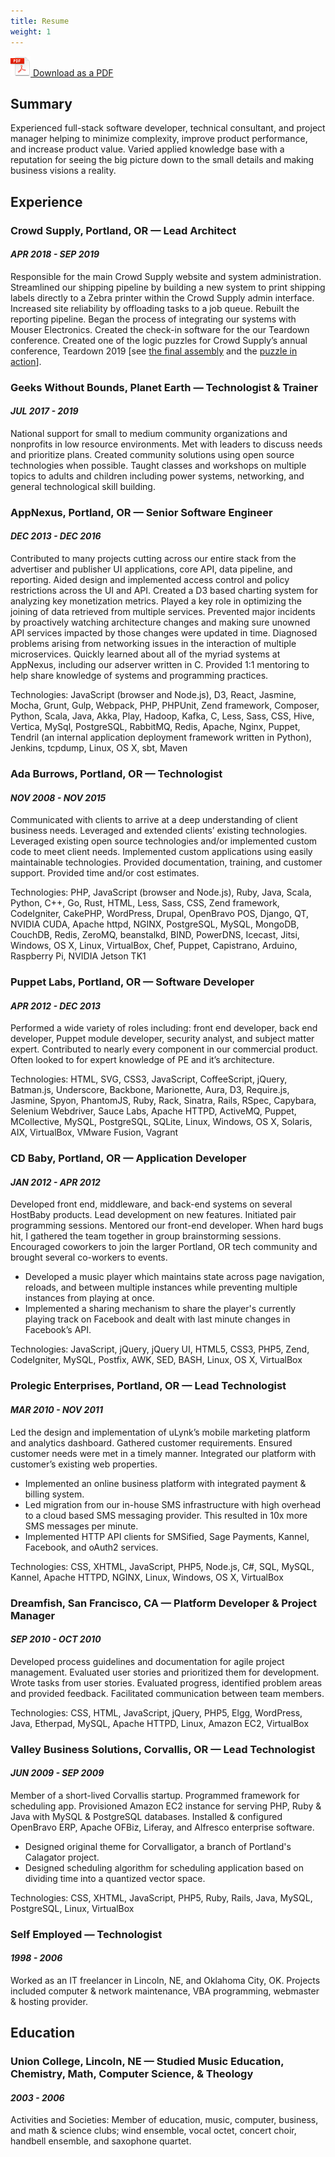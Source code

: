 ```yaml
---
title: Resume
weight: 1
---
```


[![](/icons/adobe-pdf.png) Download as a PDF](/resume-download.pdf)

## Summary

Experienced full-stack software developer, technical consultant, and project manager helping to minimize complexity, improve product performance, and increase product value. Varied applied knowledge base with a reputation for seeing the big picture down to the small details and making business visions a reality.

## Experience

### Crowd Supply, Portland, OR <span class="job-position">— Lead Architect</span>
#### <span class="date"> _APR 2018 - SEP 2019_ </span>

Responsible for the main Crowd Supply website and system administration. Streamlined our shipping pipeline by building a new system to print shipping labels directly to a Zebra printer within the Crowd Supply admin interface. Increased site reliability by offloading tasks to a job queue. Rebuilt the reporting pipeline. Began the process of integrating our systems with Mouser Electronics. Created the check-in software for the our Teardown conference. Created one of the logic puzzles for Crowd Supply’s annual conference, Teardown 2019 [see [the final assembly](https://www.instagram.com/p/BzEYKXlBN2w/) and the [puzzle in action](https://www.instagram.com/p/BzFBlGFB-I8/)].

### Geeks Without Bounds, Planet Earth <span class="job-position">— Technologist & Trainer</span>
#### <span class="date"> _JUL 2017 - 2019_ </span>

National support for small to medium community organizations and nonprofits in low resource environments. Met with leaders to discuss needs and prioritize plans. Created community solutions using open source technologies when possible. Taught classes and workshops on multiple topics to adults and children including power systems, networking, and general technological skill building.

### AppNexus, Portland, OR <span class="job-position">— Senior Software Engineer</span>
#### <span class="date"> _DEC 2013 - DEC 2016_ </span>

Contributed to many projects cutting across our entire stack from the advertiser and publisher UI applications, core API, data pipeline, and reporting. Aided design and implemented access control and policy restrictions across the UI and API. Created a D3 based charting system for analyzing key monetization metrics. Played a key role in optimizing the joining of data retrieved from multiple services. Prevented major incidents by proactively watching architecture changes and making sure unowned API services impacted by those changes were updated in time. Diagnosed problems arising from networking issues in the interaction of multiple microservices. Quickly learned about all of the myriad systems at AppNexus, including our adserver written in C. Provided 1:1 mentoring to help share knowledge of systems and programming practices.

Technologies: JavaScript (browser and Node.js), D3, React, Jasmine, Mocha, Grunt, Gulp, Webpack, PHP, PHPUnit, Zend framework, Composer, Python, Scala, Java, Akka, Play, Hadoop, Kafka, C, Less, Sass, CSS, Hive, Vertica, MySql, PostgreSQL, RabbitMQ, Redis, Apache, Nginx, Puppet, Tendril (an internal application deployment framework written in Python), Jenkins, tcpdump, Linux, OS X, sbt, Maven

### Ada Burrows, Portland, OR <span class="job-position">— Technologist</span>
#### <span class="date"> _NOV 2008 - NOV 2015_ </span>

Communicated with clients to arrive at a deep understanding of client business needs. Leveraged and extended clients’ existing technologies. Leveraged existing open source technologies and/or implemented custom code to meet client needs. Implemented custom applications using easily maintainable technologies. Provided documentation, training, and customer support. Provided time and/or cost estimates.

Technologies: PHP, JavaScript (browser and Node.js), Ruby, Java, Scala, Python, C++, Go, Rust, HTML, Less, Sass, CSS, Zend framework, CodeIgniter, CakePHP, WordPress, Drupal, OpenBravo POS, Django, QT, NVIDIA CUDA, Apache httpd, NGINX, PostgreSQL, MySQL, MongoDB, CouchDB, Redis, ZeroMQ, beanstalkd, BIND, PowerDNS, Icecast, Jitsi, Windows, OS X, Linux, VirtualBox, Chef, Puppet, Capistrano, Arduino, Raspberry Pi, NVIDIA Jetson TK1

### Puppet Labs, Portland, OR <span class="job-position">— Software Developer</span>
#### <span class="date"> _APR 2012 - DEC 2013_ </span>

Performed a wide variety of roles including: front end developer, back end developer, Puppet module developer, security analyst, and subject matter expert. Contributed to nearly every component in our commercial product. Often looked to for expert knowledge of PE and it’s architecture.

Technologies: HTML, SVG, CSS3, JavaScript, CoffeeScript, jQuery, Batman.js, Underscore, Backbone, Marionette, Aura, D3, Require.js, Jasmine, Spyon, PhantomJS, Ruby, Rack, Sinatra, Rails, RSpec, Capybara, Selenium Webdriver, Sauce Labs, Apache HTTPD, ActiveMQ, Puppet, MCollective, MySQL, PostgreSQL, SQLite, Linux, Windows, OS X, Solaris, AIX, VirtualBox, VMware Fusion, Vagrant

### CD Baby, Portland, OR <span class="job-position">— Application Developer</span>
#### <span class="date"> _JAN 2012 - APR 2012_ </span>

Developed front end, middleware, and back-end systems on several HostBaby products. Lead development on new features. Initiated pair programming sessions. Mentored our front-end developer. When hard bugs hit, I gathered the team together in group brainstorming sessions. Encouraged coworkers to join the larger Portland, OR tech community and brought several co-workers to events.

* Developed a music player which maintains state across page navigation, reloads, and between multiple instances while preventing multiple instances from playing at once.
* Implemented a sharing mechanism to share the player's currently playing track on Facebook and dealt with last minute changes in Facebook’s API.

Technologies: JavaScript, jQuery, jQuery UI, HTML5, CSS3, PHP5, Zend, CodeIgniter, MySQL, Postfix, AWK, SED, BASH, Linux, OS X, VirtualBox

### Prolegic Enterprises, Portland, OR <span class="job-position">— Lead Technologist</span>
#### <span class="date"> _MAR 2010 - NOV 2011_ </span>

Led the design and implementation of uLynk’s mobile marketing platform and analytics dashboard. Gathered customer requirements. Ensured customer needs were met in a timely manner. Integrated our platform with customer’s existing web properties.

* Implemented an online business platform with integrated payment & billing system.
* Led migration from our in-house SMS infrastructure with high overhead to a cloud based SMS messaging provider. This resulted in 10x more SMS messages per minute.
* Implemented HTTP API clients for SMSified, Sage Payments, Kannel, Facebook, and oAuth2 services.

Technologies: CSS, XHTML, JavaScript, PHP5, Node.js, C#, SQL, MySQL, Kannel, Apache HTTPD, NGINX, Linux, Windows, OS X, VirtualBox

### Dreamfish, San Francisco, CA <span class="job-position">— Platform Developer & Project Manager</span>
#### <span class="date"> _SEP 2010 - OCT 2010_ </span>

Developed process guidelines and documentation for agile project management. Evaluated user stories and prioritized them for development. Wrote tasks from user stories. Evaluated progress, identified problem areas and provided feedback. Facilitated communication between team members.

Technologies: CSS, HTML, JavaScript, jQuery, PHP5, Elgg, WordPress, Java, Etherpad, MySQL, Apache HTTPD, Linux, Amazon EC2, VirtualBox

### Valley Business Solutions, Corvallis, OR <span class="job-position">— Lead Technologist</span>
#### <span class="date"> _JUN 2009 - SEP 2009_ </span>

Member of a short-lived Corvallis startup. Programmed framework for scheduling app. Provisioned Amazon EC2 instance for serving PHP, Ruby & Java with MySQL & PostgreSQL databases. Installed & configured OpenBravo ERP, Apache OFBiz, Liferay, and Alfresco enterprise software.

* Designed original theme for Corvalligator, a branch of Portland's Calagator project.
* Designed scheduling algorithm for scheduling application based on dividing time into a quantized vector space.

Technologies: CSS, XHTML, JavaScript, PHP5, Ruby, Rails, Java, MySQL, PostgreSQL, Linux, VirtualBox

### Self Employed <span class="job-position">— Technologist</span>
#### <span class="date"> _1998 - 2006_ </span>

Worked as an IT freelancer in Lincoln, NE, and Oklahoma City, OK. Projects included computer & network maintenance, VBA programming, webmaster & hosting provider.

## Education

### Union College, Lincoln, NE <span class="job-position">— Studied Music Education, Chemistry, Math, Computer Science, & Theology</span>
#### <span class="date"> _2003 - 2006_ </span>

Activities and Societies: Member of education, music, computer, business, and math & science clubs; wind ensemble, vocal octet, concert choir, handbell ensemble, and saxophone quartet.

